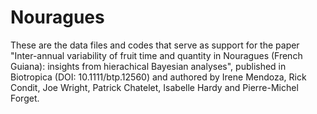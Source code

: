 # Nouragues
These are the data files and codes that serve as support for the paper "Inter-annual variability of fruit time and quantity in Nouragues (French Guiana): insights from hierachical Bayesian analyses", published in Biotropica (DOI: 10.1111/btp.12560) and authored by Irene Mendoza, Rick Condit, Joe Wright, Patrick Chatelet, Isabelle Hardy and Pierre-Michel Forget.
